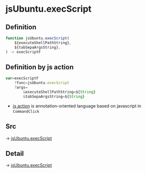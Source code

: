 # jsUbuntu.execScript

## Definition

```js.js
function jsUbuntu.execScript(
	${executeShellPathString},
	${tabSepaArgsString},
) -> execScriptF
```


## Definition by js action

```js.js
var=execScriptF
	?func=jsUbuntu.execScript
	?args=
		&executeShellPathString=${String}
		&tabSepaArgsString=${String}
```

- [js action](#) is annotation-oriented language based on javascript in `CommandClick`



## Src

-> [jsUbuntu.execScript](https://github.com/puutaro/CommandClick/blob/master/app/src/main/java/com/puutaro/commandclick/fragment_lib/terminal_fragment/js_interface/JsUbuntu.kt#L35)

## Detail

-> [jsUbuntu.execScript](https://github.com/puutaro/CommandClick/blob/master/md/developer/js_interface/details/JsUbuntu/execScript.md)
